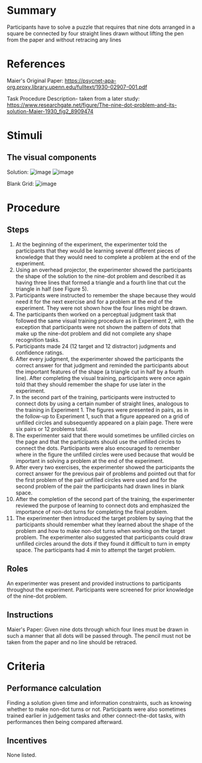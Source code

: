 # Summary
Participants have to solve a puzzle that requires that nine dots arranged in a square be connected by four straight lines drawn without lifting the pen from the paper and without retracing any lines

# References
Maier's Original Paper: https://psycnet-apa-org.proxy.library.upenn.edu/fulltext/1930-02907-001.pdf

Task Procedure Description- taken from a later study: https://www.researchgate.net/figure/The-nine-dot-problem-and-its-solution-Maier-1930_fig2_8909474

# Stimuli
## The visual components
Solution: ![image](https://user-images.githubusercontent.com/78745728/124615816-980b8900-de43-11eb-919b-28bdcfa3be1b.png)
![image](https://user-images.githubusercontent.com/78745728/124617220-c178e480-de44-11eb-87ac-552bb3cba448.png)


Blank Grid: ![image](https://user-images.githubusercontent.com/78745728/124617162-b625b900-de44-11eb-99f8-af36c77ce71a.png)


# Procedure
## Steps
1. At the beginning of the experiment, the experimenter told the participants that they would be learning several different pieces of knowledge that they would need to complete a problem at the end of the experiment. 
2. Using an overhead projector, the experimenter showed the participants the shape of the solution to the nine-dot problem and described it as having three lines that formed a triangle and a fourth line that cut the triangle in half (see Figure 5). 
3. Participants were instructed to remember the shape because they would need it for the next exercise and for a problem at the end of the experiment.  They were not shown how the four lines might be drawn. 
4. The participants then worked on a perceptual judgment task that followed the same visual training procedure as in Experiment 2, with the exception that participants were not shown the pattern of dots that make up the nine-dot problem and did not complete any shape recognition tasks.
5. Participants made 24 (12 target and 12 distractor) judgments and confidence ratings. 
6. After every judgment, the experimenter showed the participants the correct answer for that judgment and reminded the participants about the important features of the shape (a triangle cut in half by a fourth line). After completing the visual training, participants were once again told that they should remember the shape for use later in the experiment.
7. In the second part of the training, participants were instructed to connect dots by using a certain number of straight lines, analogous to the training in Experiment 1. The figures were presented in pairs, as in the follow-up to Experiment 1, such that a figure appeared on a grid of unfilled circles and subsequently appeared on a plain page. There were six pairs or 12 problems total. 
8. The experimenter said that there would sometimes be unfilled circles on the page and that the participants should use the unfilled
circles to connect the dots. Participants were also encouraged to remember where in the figure the unfilled circles were used because that would be important in solving a problem at the end of the experiment. 
9. After every two exercises, the experimenter showed the participants the correct answer for the previous pair of problems and pointed out that for the first problem of the pair unfilled circles were used and for the second problem of the pair the participants had drawn lines in blank space.
10. After the completion of the second part of the training, the experimenter reviewed the purpose of learning to connect dots and emphasized the importance of non-dot turns for completing the final problem. 
11. The experimenter then introduced the target problem by saying that the participants should remember what they learned about the shape of the problem and how to make non-dot turns when working on the target problem. The experimenter also suggested that participants could draw unfilled circles around the dots if they found it difficult to turn in empty space. The participants had 4 min to attempt the target problem. 

## Roles 
An experimenter was present and provided instructions to participants throughout the experiment. Participants were screened for prior knowledge of the nine-dot problem.

## Instructions
Maier's Paper: Given nine dots through which four lines must be drawn in such a manner that all dots will be passed through. The pencil must not be taken from the paper and no line should be retraced. 


# Criteria
## Performance calculation
Finding a solution given time and information constraints, such as knowing whether to make non-dot turns or not. Participants were also sometimes trained earlier in judgement tasks and other connect-the-dot tasks, with performances then being compared afterward.

## Incentives
None listed.
